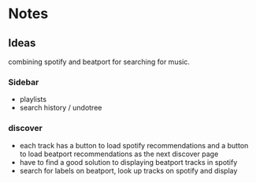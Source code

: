 # Notes

## Ideas

combining spotify and beatport for searching for music.

### Sidebar

- playlists
- search history / undotree

### discover

- each track has a button to load spotify recommendations and a button to load beatport recommendations as the next discover page
- have to find a good solution to displaying beatport tracks in spotify
- search for labels on beatport, look up tracks on spotify and display
